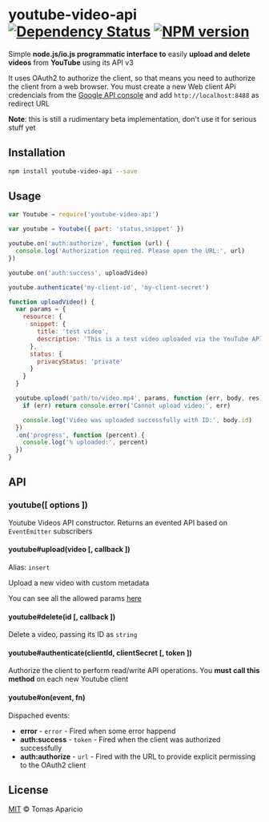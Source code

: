 # youtube-video-api [![Dependency Status](https://gemnasium.com/h2non/youtube-video-api.png)][gemnasium] [![NPM version](https://badge.fury.io/js/youtube-video-api.png)][npm]

Simple **node.js/io.js programmatic interface to** easily **upload and delete videos** from **YouTube** using its API v3

It uses OAuth2 to authorize the client, so that means you need to authorize the client from a web browser.
You must create a new Web client APi credencials from the [Google API console](https://code.google.com/apis/console) 
and add `http://localhost:8488` as redirect URL

**Note**: this is still a rudimentary beta implementation, don't use it for serious stuff yet

## Installation

```bash
npm install youtube-video-api --save
```

## Usage

```js
var Youtube = require('youtube-video-api')
```

```js
var youtube = Youtube({ part: 'status,snippet' })

youtube.on('auth:authorize', function (url) {
  console.log('Authorization required. Please open the URL:', url)
})

youtube.on('auth:success', uploadVideo)

youtube.authenticate('my-client-id', 'my-client-secret')

function uploadVideo() {
  var params = {
    resource: {
      snippet: {
        title: 'test video',
        description: 'This is a test video uploaded via the YouTube API'
      },
      status: {
        privacyStatus: 'private'
      }
    }
  }

  youtube.upload('path/to/video.mp4', params, function (err, body, res) {
    if (err) return console.error('Cannot upload video:', err)

    console.log('Video was uploaded successfully with ID:', body.id)
  })
  .on('progress', function (percent) {
    console.log('% uploaded:', percent)
  })
}
```
 
## API

### youtube([ options ])

Youtube Videos API constructor. Returns an evented API based on `EventEmitter` subscribers

#### youtube#upload(video [, callback ])
Alias: `insert`

Upload a new video with custom metadata

You can see all the allowed params [here](https://developers.google.com/youtube/v3/docs/videos/insert)

#### youtube#delete(id [, callback ])

Delete a video, passing its ID as `string`

#### youtube#authenticate(clientId, clientSecret [, token ])

Authorize the client to perform read/write API operations. You **must call this method** on each new Youtube client 

#### youtube#on(event, fn)

Dispached events:

- **error** - `error` - Fired when some error happend
- **auth:success** - `token` - Fired when the client was authorized successfully
- **auth:authorize** - `url` - Fired with the URL to provide explicit permissing to the OAuth2 client

## License

[MIT](http://opensource.org/licenses/MIT) © Tomas Aparicio

[travis]: https://travis-ci.org/h2non/youtube-video-api
[gemnasium]: https://gemnasium.com/h2non/youtube-video-api
[npm]: http://npmjs.org/package/youtube-video-api
[grunt]: http://gruntjs.com
